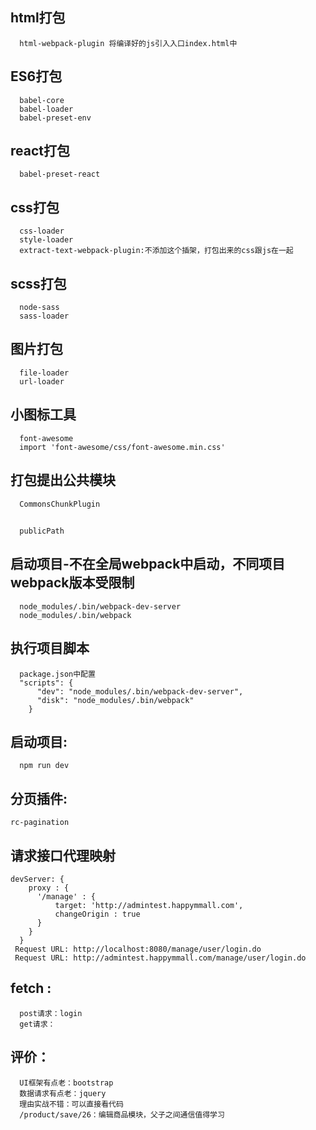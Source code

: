 ## html打包
```
  html-webpack-plugin 将编译好的js引入入口index.html中
```
## ES6打包
```
  babel-core
  babel-loader
  babel-preset-env
```
## react打包
```
  babel-preset-react
```
## css打包
```
  css-loader
  style-loader
  extract-text-webpack-plugin:不添加这个插架，打包出来的css跟js在一起
```
## scss打包
```
  node-sass
  sass-loader
```
## 图片打包
```
  file-loader
  url-loader
```
## 小图标工具
```
  font-awesome
  import 'font-awesome/css/font-awesome.min.css'
```
## 打包提出公共模块
```
  CommonsChunkPlugin
```
##
```
  publicPath
```
## 启动项目-不在全局webpack中启动，不同项目webpack版本受限制
```
  node_modules/.bin/webpack-dev-server
  node_modules/.bin/webpack
```
## 执行项目脚本
```
  package.json中配置
  "scripts": {
      "dev": "node_modules/.bin/webpack-dev-server",
      "disk": "node_modules/.bin/webpack"
    }
```
## 启动项目:
```
  npm run dev
```
## 分页插件:
```
rc-pagination
```
## 请求接口代理映射
```
devServer: {
    proxy : {
      '/manage' : {
          target: 'http://admintest.happymmall.com',
          changeOrigin : true
      }
    }
  }
 Request URL: http://localhost:8080/manage/user/login.do
 Request URL: http://admintest.happymmall.com/manage/user/login.do
```
## fetch :
```
  post请求：login
  get请求：
```
## 评价：
```
  UI框架有点老：bootstrap
  数据请求有点老：jquery
  理由实战不错：可以直接看代码
  /product/save/26：编辑商品模块，父子之间通信值得学习
```
